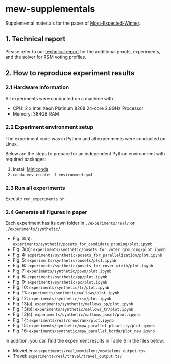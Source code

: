# mew-supplementals

Supplemental materials for the paper of [Most-Expected-Winner](https://doi.org/10.1145/3588702).

## 1. Technical report

Please refer to our [technical report](https://arxiv.org/abs/2105.00082) for the additional proofs, experiments, and the solver for RSM voting profiles.

## 2. How to reproduce experiment results

### 2.1 Hardware information

All experiments were conducted on a machine with
- CPU: 2 x Intel Xeon Platinum 8268 24-core 2.9GHz Processor
- Memory: 384GB RAM

### 2.2 Experiment environment setup

The experiment code was in Python and all experiments were conducted on Linux. 

Below are the steps to prepare for an independent Python environment with required packages:

1. Install [Miniconda](https://conda.io/projects/conda/en/stable/user-guide/install/linux.html)
2. `conda env create -f environment.yml`

### 2.3 Run all experiments

Execute `run_experiments.sh`

### 2.4 Generate all figures in paper

Each experiment has its own folder in `./experiments/real/` or `./experiments/synthetic/`. 
- Fig. 3(a): `experiments/synthetic/posets_for_candidate_pruning/plot.ipynb`
- Fig. 3(b): `experiments/synthetic/posets_for_voter_grouping/plot.ipynb`
- Fig. 4: `experiments/synthetic/posets_for_parallelization/plot.ipynb`
- Fig. 5: `experiments/synthetic/posets/plot.ipynb`
- Fig. 6: `experiments/synthetic/posets_for_cover_width/plot.ipynb`
- Fig. 7: `experiments/synthetic/ppwm/plot.ipynb`
- Fig. 8: `experiments/synthetic/pp/plot.ipynb`
- Fig. 9: `experiments/synthetic/pc/plot.ipynb`
- Fig. 10: `experiments/synthetic/tr/plot.ipynb`
- Fig. 11: `experiments/synthetic/mallows/plot.ipynb`
- Fig. 12: `experiments/synthetic/rsm/plot.ipynb`
- Fig. 13(a): `experiments/synthetic/mallows_pp/plot.ipynb`
- Fig. 13(b): `experiments/synthetic/mallows_tr/plot.ipynb`
- Fig. 13(c): `experiments/synthetic/mallows_poset/plot.ipynb`
- Fig. 14: `experiments/real/crowdrank/plot.ipynb`
- Fig. 15: `experiments/synthetic/mpw_parallel_pluarlity/plot.ipynb`
- Fig. 16: `experiments/synthetic/mpw_parallel_borda/plot_new.ipynb`

In addition, you can find the experiment results in Table 6 in the files below:
- MovieLens: `experiments/real/movielens/movielens_output.tsv`
- Travel: `experiments/real/travel/travel_output.tsv`